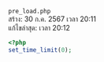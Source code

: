`pre_load.php`<br>
สร้าง: 30 ก.ค. 2567 เวลา 20:11<br>
แก้ไขล่าสุด: เวลา 20:12<br>

```php
<?php
set_time_limit(0);

```
